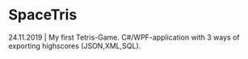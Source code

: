 # SpaceTris
 24.11.2019 | My first Tetris-Game. C#/WPF-application with 3 ways of exporting highscores (JSON,XML,SQL).
